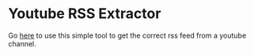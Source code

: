 # Youtube RSS Extractor

Go [here](https://jeffkeeling.github.io/youtube_rss_extractor/) to use this simple tool to get the correct rss feed from a youtube channel.
